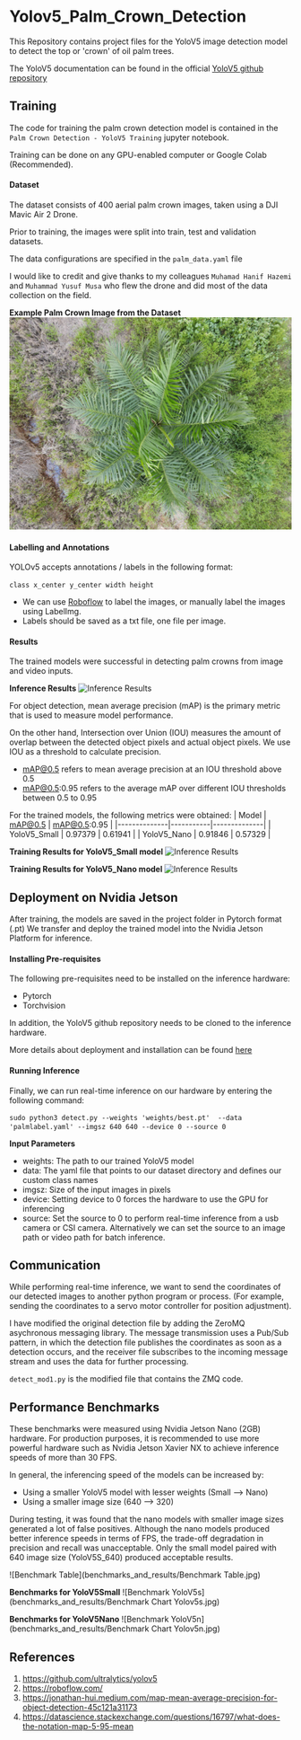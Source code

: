 # Yolov5_Palm_Crown_Detection
This Repository contains project files for the YoloV5 image detection model to detect the top or 'crown' of oil palm trees.

The YoloV5 documentation can be found in the official [YoloV5 github repository](https://github.com/ultralytics/yolov5)

## Training

The code for training the palm crown detection model is contained in the `Palm Crown Detection - YoloV5 Training` jupyter notebook. 

Training can be done on any GPU-enabled computer or Google Colab (Recommended). 

#### Dataset
The dataset consists of 400 aerial palm crown images, taken using a DJI Mavic Air 2 Drone. 

Prior to training, the images were split into train, test and validation datasets. 

The data configurations are specified in the `palm_data.yaml` file 

I would like to credit and give thanks to my colleagues `Muhamad Hanif Hazemi` and `Muhammad Yusuf Musa` who flew the drone and did most of the data collection on the field. 

**Example Palm Crown Image from the Dataset**
![Palm Crown Image](benchmarks_and_results/DJI_0260.jpg)

#### Labelling and Annotations
YOLOv5 accepts annotations / labels in the following format:

```class x_center y_center width height```

- We can use [Roboflow](https://roboflow.com/) to label the images, or manually label the images using LabelImg. 
- Labels should be saved as a txt file, one file per image. 


#### Results

The trained models were successful in detecting palm crowns from image and video inputs. 

**Inference Results**
![Inference Results](benchmarks_and_results/val_batch0_pred.jpg)

For object detection, mean average precision (mAP) is the primary metric that is used to measure model performance.

On the other hand, Intersection over Union (IOU) measures the amount of overlap between the detected object pixels and actual object pixels. We use IOU as a threshold to calculate precision. 

- mAP@0.5 refers to mean average precision at an IOU threshold above 0.5
- mAP@0.5:0.95 refers to the average mAP over different IOU thresholds between 0.5 to 0.95

For the trained models, the following metrics were obtained:
| Model        | mAP@0.5   | mAP@0.5:0.95 |
|--------------|-----------|--------------|
| YoloV5_Small | 0.97379   | 0.61941      |
| YoloV5_Nano  | 0.91846   | 0.57329      |

**Training Results for YoloV5_Small model**
![Inference Results](benchmarks_and_results/Training_Results_YoloV5S.png)

**Training Results for YoloV5_Nano model**
![Inference Results](benchmarks_and_results/Training_Results_YoloV5N.png)


## Deployment on Nvidia Jetson

After training, the models are saved in the project folder in Pytorch format (.pt)
We transfer and deploy the trained model into the Nvidia Jetson Platform for inference. 

#### Installing Pre-requisites
The following pre-requisites need to be installed on the inference hardware:
- Pytorch
- Torchvision

In addition, the YoloV5 github repository needs to be cloned to the inference hardware. 

More details about deployment and installation can be found [here](https://github.com/ultralytics/yolov5/issues/9627)

#### Running Inference
Finally, we can run real-time inference on our hardware by entering the following command:
```
sudo python3 detect.py --weights 'weights/best.pt'  --data 'palmlabel.yaml' --imgsz 640 640 --device 0 --source 0
```

**Input Parameters**
- weights: The path to our trained YoloV5 model
- data: The yaml file that points to our dataset directory and defines our custom class names
- imgsz: Size of the input images in pixels
- device: Setting device to 0 forces the hardware to use the GPU for inferencing
- source: Set the source to 0 to perform real-time inference from a usb camera or CSI camera. Alternatively we can set the source to an image path or video path for batch inference. 


## Communication
While performing real-time inference, we want to send the coordinates of our detected images to another python program or process. (For example, sending the coordinates to a servo motor controller for position adjustment). 

I have modified the original detection file by adding the ZeroMQ asychronous messaging library. The message transmission uses a Pub/Sub pattern, in which the detection file publishes the coordinates as soon as a detection occurs, and the receiver file subscribes to the incoming message stream and uses the data for further processing. 

`detect_mod1.py` is the modified file that contains the ZMQ code. 

## Performance Benchmarks

These benchmarks were measured using Nvidia Jetson Nano (2GB) hardware. For production purposes, it is recommended to use more powerful hardware such as Nvidia Jetson Xavier NX to achieve inference speeds of more than 30 FPS. 

In general, the inferencing speed of the models can be increased by:
- Using a smaller YoloV5 model with lesser weights (Small --> Nano)
- Using a smaller image size (640 --> 320)

During testing, it was found that the nano models with smaller image sizes generated a lot of false positives. Although the nano models produced better inference speeds in terms of FPS, the trade-off degradation in precision and recall was unacceptable. Only the small model paired with 640 image size (YoloV5S_640) produced acceptable results. 

![Benchmark Table](benchmarks_and_results/Benchmark Table.jpg)

**Benchmarks for YoloV5Small**
![Benchmark YoloV5s](benchmarks_and_results/Benchmark Chart Yolov5s.jpg)

**Benchmarks for YoloV5Nano**
![Benchmark YoloV5n](benchmarks_and_results/Benchmark Chart Yolov5n.jpg)

## References

1. https://github.com/ultralytics/yolov5
2. https://roboflow.com/
3. https://jonathan-hui.medium.com/map-mean-average-precision-for-object-detection-45c121a31173
4. https://datascience.stackexchange.com/questions/16797/what-does-the-notation-map-5-95-mean

